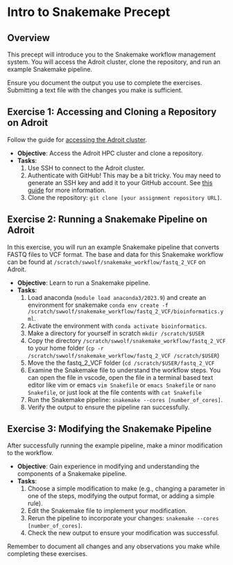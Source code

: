 # Intro to Snakemake Precept

## Overview

This precept will introduce you to the Snakemake workflow management system. You will access the Adroit cluster, clone the repository, and run an example Snakemake pipeline.

Ensure you document the output you use to complete the exercises. Submitting a text file with the changes you make is sufficient.

## Exercise 1: Accessing and Cloning a Repository on Adroit

Follow the guide for [accessing the Adroit cluster](https://researchcomputing.princeton.edu/systems/adroit#access).

- **Objective**: Access the Adroit HPC cluster and clone a repository.
- **Tasks**:
    1. Use SSH to connect to the Adroit cluster.
    2. Authenticate with GitHub! This may be a bit tricky. You may need to generate an SSH key and add it to your GitHub account. See [this guide](https://docs.github.com/en/github/authenticating-to-github/connecting-to-github-with-ssh) for more information.
    3. Clone the repository: `git clone [your assignment repository URL]`.

## Exercise 2: Running a Snakemake Pipeline on Adroit

In this exercise, you will run an example Snakemake pipeline that converts FASTQ files to VCF format. The base and data for this Snakemake workflow can be found at `/scratch/swwolf/snakemake_workflow/fastq_2_VCF` on Adroit.

- **Objective**: Learn to run a Snakemake pipeline.
- **Tasks**:
    1. Load anaconda (`module load anaconda3/2023.9`) and create an environment for snakemake `conda env create -f /scratch/swwolf/snakemake_workflow/fastq_2_VCF/bioinformatics.yml`.
    2. Activate the environment with `conda activate bioinformatics`.
    3. Make a directory for yourself in scratch `mkdir /scratch/$USER`
    4. Copy the directory `/scratch/swwolf/snakemake_workflow/fastq_2_VCF` to your home folder (`cp -r /scratch/swwolf/snakemake_workflow/fastq_2_VCF /scratch/$USER`)
    5. Move the the fastq_2_VCF folder (`cd /scratch/$USER/fastq_2_VCF`
    6. Examine the Snakemake file to understand the workflow steps. You can open the file in vscode, open the file in a terminal based text editor like vim or emacs `vim Snakefile` or `emacs Snakefile` or `nano Snakefile`, or just look at the file contents with `cat Snakefile`
    7. Run the Snakemake pipeline: `snakemake --cores [number_of_cores]`.
    8. Verify the output to ensure the pipeline ran successfully.

## Exercise 3: Modifying the Snakemake Pipeline

After successfully running the example pipeline, make a minor modification to the workflow.

- **Objective**: Gain experience in modifying and understanding the components of a Snakemake pipeline.
- **Tasks**:
    1. Choose a simple modification to make (e.g., changing a parameter in one of the steps, modifying the output format, or adding a simple rule).
    2. Edit the Snakemake file to implement your modification.
    3. Rerun the pipeline to incorporate your changes: `snakemake --cores [number_of_cores]`.
    4. Check the new output to ensure your modification was successful.

Remember to document all changes and any observations you make while completing these exercises.
